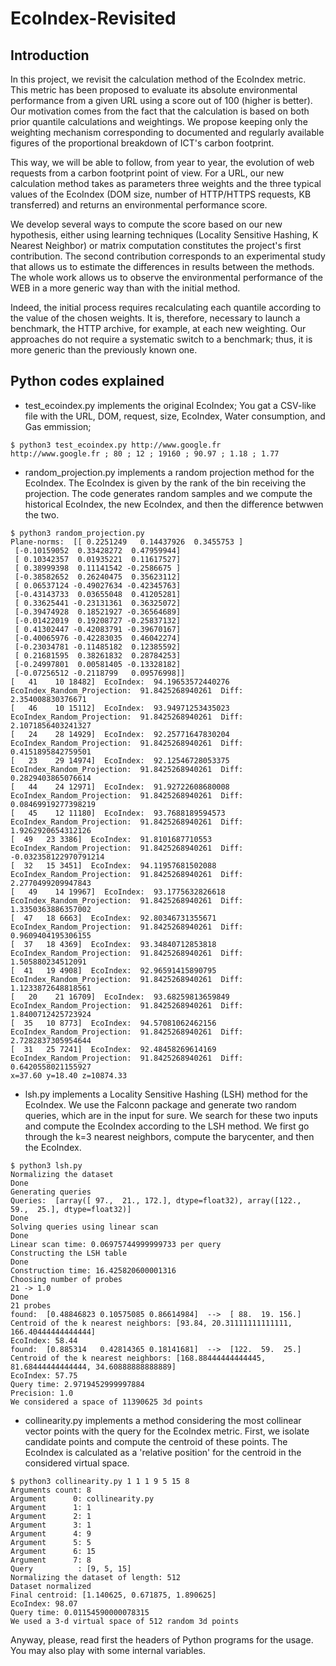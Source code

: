# EcoIndex-Revisited

## Introduction

In this project, we revisit the calculation method of the EcoIndex metric. This metric has been proposed to evaluate its absolute environmental performance from a given URL using a score out of 100 (higher is better). Our motivation comes from the fact that the calculation is based on both prior quantile calculations and weightings. We propose keeping only the weighting mechanism corresponding to documented and regularly available figures of the proportional breakdown of ICT's carbon footprint. 

This way, we will be able to follow, from year to year, the evolution of web requests from a carbon footprint point of view. For a URL, our new calculation method takes as parameters three weights and the three typical values of the EcoIndex (DOM size, number of HTTP/HTTPS requests, KB transferred) and returns an environmental performance score. 

We develop several ways to compute the score based on our new hypothesis, either using learning techniques (Locality Sensitive Hashing, K Nearest Neighbor) or matrix computation constitutes the project's first contribution. The second contribution corresponds to an experimental study that allows us to estimate the differences in results between the methods. The whole work allows us to observe the environmental performance of the WEB in a more generic way than with the initial method. 

Indeed, the initial process requires recalculating each quantile according to the value of the chosen weights. It is, therefore, necessary to launch a benchmark, the HTTP archive, for example, at each new weighting. Our approaches do not require a systematic switch to a benchmark; thus, it is more generic than the previously known one.

## Python codes explained

- test_ecoindex.py implements the original EcoIndex; You gat a CSV-like file with the URL, DOM, request, size, EcoIndex, Water consumption, and Gas emmission;
```
$ python3 test_ecoindex.py http://www.google.fr
http://www.google.fr ; 80 ; 12 ; 19160 ; 90.97 ; 1.18 ; 1.77
```
- random_projection.py implements a random projection method for the EcoIndex. The EcoIndex is given by the rank of the bin receiving the projection. The code generates random samples and we compute the historical EcoIndex, the new EcoIndex, and then the difference betwwen the two.
```
$ python3 random_projection.py
Plane-norms:  [[ 0.2251249   0.14437926  0.3455753 ]
 [-0.10159052  0.33428272  0.47959944]
 [ 0.10342357  0.01935221  0.11617527]
 [ 0.38999398  0.11141542 -0.2586675 ]
 [-0.38582652  0.26240475  0.35623112]
 [ 0.06537124 -0.49027634 -0.42345763]
 [-0.43143733  0.03655048  0.41205281]
 [ 0.33625441 -0.23131361  0.36325072]
 [-0.39474928  0.18521927 -0.36564689]
 [-0.01422019  0.19208727 -0.25837132]
 [ 0.41302447 -0.42083791 -0.39670167]
 [-0.40065976 -0.42283035  0.46042274]
 [-0.23034781 -0.11485182  0.12385592]
 [ 0.21681595  0.38261832  0.28784253]
 [-0.24997801  0.00581405 -0.13328182]
 [-0.07256512 -0.2118799   0.09576998]]
[   41    10 18482]  EcoIndex:  94.19653572440276  EcoIndex_Random_Projection:  91.8425268940261  Diff:  2.354008830376671
[   46    10 15112]  EcoIndex:  93.94971253435023  EcoIndex_Random_Projection:  91.8425268940261  Diff:  2.1071856403241327
[   24    28 14929]  EcoIndex:  92.25771647830204  EcoIndex_Random_Projection:  91.8425268940261  Diff:  0.4151895842759501
[   23    29 14974]  EcoIndex:  92.12546728053375  EcoIndex_Random_Projection:  91.8425268940261  Diff:  0.2829403865076614
[   44    24 12971]  EcoIndex:  91.92722608680008  EcoIndex_Random_Projection:  91.8425268940261  Diff:  0.08469919277398219
[   45    12 11180]  EcoIndex:  93.7688189594573  EcoIndex_Random_Projection:  91.8425268940261  Diff:  1.9262920654312126
[  49   23 3386]  EcoIndex:  91.8101687710553  EcoIndex_Random_Projection:  91.8425268940261  Diff:  -0.032358122970791214
[  32   15 3451]  EcoIndex:  94.11957681502088  EcoIndex_Random_Projection:  91.8425268940261  Diff:  2.2770499209947843
[   49    14 19967]  EcoIndex:  93.1775632826618  EcoIndex_Random_Projection:  91.8425268940261  Diff:  1.3350363886357002
[  47   18 6663]  EcoIndex:  92.80346731355671  EcoIndex_Random_Projection:  91.8425268940261  Diff:  0.9609404195306155
[  37   18 4369]  EcoIndex:  93.34840712853818  EcoIndex_Random_Projection:  91.8425268940261  Diff:  1.505880234512091
[  41   19 4908]  EcoIndex:  92.96591415890795  EcoIndex_Random_Projection:  91.8425268940261  Diff:  1.1233872648818561
[   20    21 16709]  EcoIndex:  93.68259813659849  EcoIndex_Random_Projection:  91.8425268940261  Diff:  1.8400712425723924
[  35   10 8773]  EcoIndex:  94.57081062462156  EcoIndex_Random_Projection:  91.8425268940261  Diff:  2.7282837305954644
[  31   25 7241]  EcoIndex:  92.48458269614169  EcoIndex_Random_Projection:  91.8425268940261  Diff:  0.6420558021155927
x=37.60 y=18.40 z=10874.33
```
- lsh.py implements a Locality Sensitive Hashing (LSH) method for the EcoIndex. We use the Falconn package and generate two random queries, which are in the input for sure. We search for these two inputs and compute the EcoIndex according to the LSH method. We first go through the k=3 nearest neighbors, compute the barycenter, and then the EcoIndex.
```
$ python3 lsh.py
Normalizing the dataset
Done
Generating queries
Queries:  [array([ 97.,  21., 172.], dtype=float32), array([122.,  59.,  25.], dtype=float32)]
Done
Solving queries using linear scan
Done
Linear scan time: 0.06975744999999733 per query
Constructing the LSH table
Done
Construction time: 16.425820600001316
Choosing number of probes
21 -> 1.0
Done
21 probes
found:  [0.48846823 0.10575085 0.86614984]  -->  [ 88.  19. 156.]
Centroid of the k nearest neighbors: [93.84, 20.31111111111111, 166.40444444444444]
EcoIndex: 58.44
found:  [0.885314   0.42814365 0.18141681]  -->  [122.  59.  25.]
Centroid of the k nearest neighbors: [168.88444444444445, 81.68444444444444, 34.60888888888889]
EcoIndex: 57.75
Query time: 2.9719452999997884
Precision: 1.0
We considered a space of 11390625 3d points
```
-  collinearity.py implements a method considering the most collinear vector points with the query for the EcoIndex metric. First, we isolate candidate points and compute the centroid of these points. The EcoIndex is calculated as a 'relative position' for the centroid in the considered virtual space.
```
$ python3 collinearity.py 1 1 1 9 5 15 8
Arguments count: 8
Argument      0: collinearity.py
Argument      1: 1
Argument      2: 1
Argument      3: 1
Argument      4: 9
Argument      5: 5
Argument      6: 15
Argument      7: 8
Query          : [9, 5, 15]
Normalizing the dataset of length: 512
Dataset normalized
Final centroid: [1.140625, 0.671875, 1.890625]
EcoIndex: 98.07
Query time: 0.01154590000078315
We used a 3-d virtual space of 512 random 3d points
```

Anyway, please, read first the headers of Python programs for the usage. You may also play with some internal variables.
